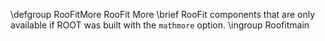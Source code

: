 \defgroup RooFitMore RooFit More
\brief RooFit components that are only available if ROOT was built with the `mathmore` option.
\ingroup Roofitmain
